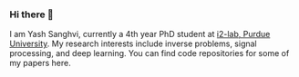 ### Hi there 👋

<!--
**sanghviyashiitb/sanghviyashiitb** is a ✨ _special_ ✨ repository because its `README.md` (this file) appears on your GitHub profile.

Here are some ideas to get you started:

- 🔭 I’m currently working on ...
- 🌱 I’m currently learning ...
- 👯 I’m looking to collaborate on ...
- 🤔 I’m looking for help with ...
- 💬 Ask me about ...
- 📫 How to reach me: ...
- 😄 Pronouns: ...
- ⚡ Fun fact: ...
-->

I am Yash Sanghvi, currently a 4th year PhD student at [i2-lab, Purdue University](https://engineering.purdue.edu/ChanGroup/). My research interests include inverse problems, signal processing, and deep learning. You can find code repositories for some of my papers here. 

